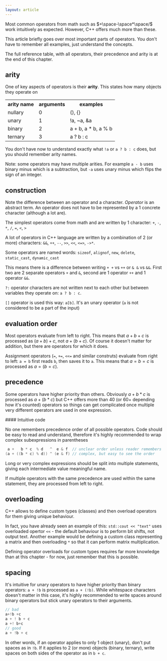 ```yaml
---
layout: article
---
```


Most common operators from math such as $+\space-\space*\space/$ work intuitively as expected. However, C++ offers much more than these.

This article briefly goes over most important parts of operators. You don't have to remember all examples, just understand the concepts.

The full reference table, with all operators, their precedence and arity is at the end of this chapter.

## arity

One of key aspects of operators is their **arity**. This states how many objects they operate on

<div class="table-responsive">
    <table class="table table-bordered table-dark">
        <tbody>
            <tr>
                <th>arity name</th>
                <th>arguments</th>
                <th>examples</th>
            </tr>
            <tr>
                <td>nullary</td>
                <td>0</td>
                <td>(), {}</td>
            </tr>
            <tr class="even">
                <td>unary</td>
                <td>1</td>
                <td>!a, ~a, &a</td>
            </tr>
            <tr>
                <td>binary</td>
                <td>2</td>
                <td>a + b, a * b, a % b</td>
            </tr>
            <tr>
                <td>ternary</td>
                <td>3</td>
                <td>a ? b : c</td>
            </tr>
        </tbody>
    </table>
</div>

You don't have now to understand exactly what `!a` or `a ? b : c` does, but you should remember arity names.

Note: some operators may have multiple arities. For example `a - b` uses binary minus which is a subtraction, but `-a` uses unary minus which flips the sign of an integer.

## construction

Note the difference between an operator and a character. *Operator* is an abstract term. An operator does not have to be represented by a 1 concrete character (although a lot are).

The simplest operators come from math and are written by 1 character: `+`, `-`, `*`, `/`, `=`, `<`, `>`

A lot of operators in C++ language are written by a combination of 2 (or more) characters: `&&`, `++`, `--`, `>>`, `<<`, `<=>`, `->*`.

Some operators are named words: `sizeof`, `alignof`, `new`, `delete`, `static_cast`, `dynamic_cast`

This means there is a difference between writing `+ +` vs `++` or `& &` vs `&&`. First two are 2 separate operators `+` and `&`, second are 1 operator `++` and 1 operator `&&`.

`?:` operator characters are not written next to each other but between variables they operate on: `a ? b : c`.

`[]` operator is used this way: `a[b]`. It's an unary operator (`a` is not considered to be a part of the input)

## evaluation order

Most operators evaluate from left to right. This means that $a + b + c$ is processed as $(a + b) + c$, not $a + (b + c)$. Of course it doesn't matter for addition, but there are operators for which it does.

Assignment operators (`=`, `+=`, `<<=` and similar construts) evaluate from right to left: `a = b` first reads `b`, then saves it to `a`. This means that $a = b = c$ is processed as $a = (b = c)$.

## precedence

Some operators have higher priority than others. Obviously $a + b * c$ is processed as $a + (b * c)$ but C++ offers more than 40 (or 60+ depending how it's counted) operators so things can get complicated once multiple very different operators are used in one expression.

<div class="note pro-tip">
#### Intuitive code

No one remembers precedence order of all possible operators. Code should be easy to read and understand, therefore it's highly recommended to wrap complex subexpressions in parentheses

```c++
 a +   b * c  % d   ^  e & f  // unclear order unless reader remembers all rules perfectly
(a + ((b * c) % d)) ^ (e & f) // complex, but easy to see the order
```

Long or very complex expressions should be split into multiple statements, giving each intermediate value meaningful name.
</div>

If multiple operators with the same precedence are used within the same statement, they are processed from left to right.

## overloading

C++ allows to define custom types (classes) and then overload operators for them giving unique behaviour.

In fact, you have already seen an example of this: `std::cout << "text"` uses overloaded opertor `<<` - the default behaviour is to perform bit shifts, not output text. Another example would be defining a custom class representing a matrix and then overloading `*` so that it can perform matrix multiplication.

Defining operator overloads for custom types requires far more knowledge than at this chapter - for now, just remember that this is possible.

## spacing

It's intuitive for unary operators to have higher priority than binary operators: `a + !b` is processed as `a + (!b)`. While whitespace characters doesn't matter in this case, it's highly recommended to write spaces around binary operators but stick unary operators to their arguments.

```c++
// bad
a+!b +c
a + ! b + c
a +! b+c
// good
a + !b + c
```

In other words, if an operator applies to only 1 object (unary), don't put spaces as in `!b`. If it applies to 2 (or more) objects (binary, ternary), write spaces on both sides of the operator as in `b + c`.
